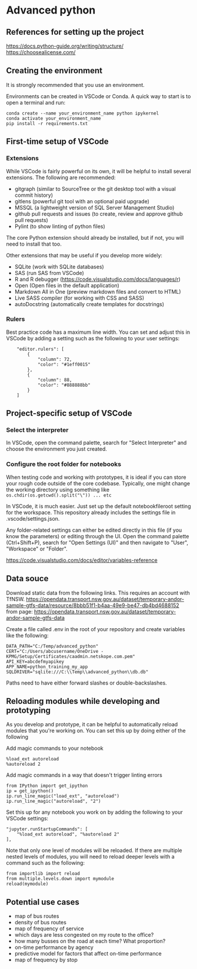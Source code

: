 # Advanced python

## References for setting up the project

https://docs.python-guide.org/writing/structure/
https://choosealicense.com/

## Creating the environment

It is strongly recommended that you use an environment. 

Environments can be created in VSCode or Conda. A quick way to start is to open
a terminal and run:

```
conda create --name your_environment_name python ipykernel
conda activate your_environment_name
pip install -r requirements.txt
```

## First-time setup of VSCode

### Extensions

While VSCode is fairly powerful on its own, it will be helpful to install several 
extensions. The following are recommended:

- gitgraph (similar to SourceTree or the git desktop tool with a visual commit history)
- gitlens (powerful git tool with an optional paid upgrade)
- MSSQL (a lightweight version of SQL Server Management Studio)
- github pull requests and issues (to create, review and approve github pull requests)
- Pylint (to show linting of python files)

The core Python extension should already be installed, but if not, you will need to
install that too.

Other extensions that may be useful if you develop more widely:

- SQLite (work with SQLite databases)
- SAS (run SAS from VSCode)
- R and R debugger (https://code.visualstudio.com/docs/languages/r)
- Open (Open files in the default application)
- Markdown All in One (preview markdown files and convert to HTML)
- Live SASS compiler (for working with CSS and SASS)
- autoDocstring (automatically create templates for docstrings)

### Rulers

Best practice code has a maximum line width. You can set and adjust this in VSCode by
adding a setting such as the following to your user settings:

```
    "editor.rulers": [
        {
            "column": 72,
            "color": "#1eff0015"
        },
        {
            "column": 88,
            "color": "#888888bb"
        }
    ]
```

## Project-specific setup of VSCode

### Select the interpreter

In VSCode, open the command palette, search for "Select Interpreter" and choose the
environment you just created.

### Configure the root folder for notebooks

When testing code and working with prototypes, it is ideal if you can store your rough
code outside of the core codebase. Typically, one might change the working directory
using something like `os.chdir(os.getcwd().split("\")) ... etc`

In VSCode, it is much easier. Just set up the default notebookfileroot setting for the 
workspace. This repository already includes the settings file in .vscode/settings.json.

Any folder-related settings can either be edited directly in this file (if you know
the parameters) or editing through the UI. Open the command palette (Ctrl+Shift+P),
search for "Open Settings (UI)" and then navigate to "User", "Workspace" or "Folder".

https://code.visualstudio.com/docs/editor/variables-reference

## Data souce

Download static data from the following links. This requires an account with TfNSW.
https://opendata.transport.nsw.gov.au/dataset/temporary-andor-sample-gtfs-data/resource/8bbb51f1-b4aa-49e9-be47-db4bd4688152
from page: https://opendata.transport.nsw.gov.au/dataset/temporary-andor-sample-gtfs-data

Create a file called .env in the root of your repository and create variables like the 
following:
```
DATA_PATH="C:/Temp/advanced_python"
CERT="C:/Users/abcusername/OneDrive - KPMG/Setup/Certificates/caadmin.netskope.com.pem"
API_KEY=abcdefmyapikey
APP_NAME=python_training_my_app
SQLDRIVER="sqlite:///C:\\Temp\\advanced_python\\db.db"
```

Paths need to have either forward slashes or double-backslashes.

## Reloading modules while developing and prototyping

As you develop and prototype, it can be helpful to automatically reload modules that 
you're working on. You can set this up by doing either of the following

Add magic commands to your notebook
```
%load_ext autoreload
%autoreload 2
```

Add magic commands in a way that doesn't trigger linting errors
```
from IPython import get_ipython
ip = get_ipython()
ip.run_line_magic("load_ext", "autoreload")
ip.run_line_magic("autoreload", "2")
```

Set this up for any notebook you work on by adding the following to your VSCode
settings:
```
"jupyter.runStartupCommands": [
    "%load_ext autoreload", "%autoreload 2"
],
```

Note that only one level of modules will be reloaded. If there are multiple nested
levels of modules, you will need to reload deeper levels with a command such as the
following:
```
from importlib import reload
from multiple.levels.down import mymodule
reload(mymodule)
```

## Potential use cases

- map of bus routes
- density of bus routes
- map of frequency of service
- which days are less congested on my route to the office?
- how many busses on the road at each time? What proportion?
- on-time performance by agency
- predictive model for factors that affect on-time performance
- map of frequency by stop